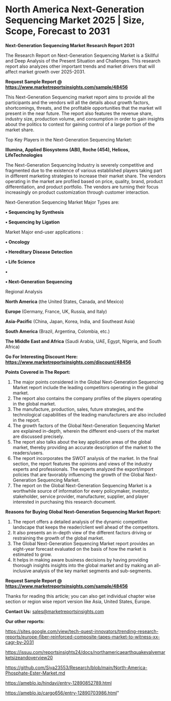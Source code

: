 # North America Next-Generation Sequencing Market 2025 | Size, Scope, Forecast to 2031

<strong>Next-Generation Sequencing Market Research Report 2031</strong>

The Research Report on Next-Generation Sequencing Market is a Skillful and Deep Analysis of the Present Situation and Challenges. This research report also analyzes other important trends and market drivers that will affect market growth over 2025-2031.

<strong>Request Sample Report @ <a href=https://www.marketreportsinsights.com/sample/48456>https://www.marketreportsinsights.com/sample/48456</a></strong>

This Next-Generation Sequencing market report aims to provide all the participants and the vendors will all the details about growth factors, shortcomings, threats, and the profitable opportunities that the market will present in the near future. The report also features the revenue share, industry size, production volume, and consumption in order to gain insights about the politics to contest for gaining control of a large portion of the market share.

Top Key Players in the Next-Generation Sequencing Market:

<strong>Illumina, Applied Biosystems (ABI), Roche (454), Helicos, LifeTechnologies</strong>

The Next-Generation Sequencing Industry is severely competitive and fragmented due to the existence of various established players taking part in different marketing strategies to increase their market share. The vendors operating in the market are profiled based on price, quality, brand, product differentiation, and product portfolio. The vendors are turning their focus increasingly on product customization through customer interaction.

Next-Generation Sequencing Market Major Types are:

<strong>•  Sequencing by Synthesis

•  Sequencing by Ligation</strong>

Market Major end-user applications :

<strong>•  Oncology

•  Hereditary Disease Detection

•  Life Science

•  

•  Next-Generation Sequencing</strong>

Regional Analysis

</u><strong><b>North America</b></strong> (the United States, Canada, and Mexico)

<strong><b>Europe </b></strong>(Germany, France, UK, Russia, and Italy)

<strong><b>Asia-Pacific</b></strong> (China, Japan, Korea, India, and Southeast Asia)

<strong><b>South America</b></strong> (Brazil, Argentina, Colombia, etc.)

<strong><b>The Middle East and Africa</b></strong> (Saudi Arabia, UAE, Egypt, Nigeria, and South Africa)

<strong>Go For Interesting Discount Here: <a href=https://www.marketreportsinsights.com/discount/48456>https://www.marketreportsinsights.com/discount/48456</a></strong>

<strong>Points Covered in The Report:</strong>
<ol>
  <li>The major points considered in the Global Next-Generation Sequencing Market report include the leading competitors operating in the global market.</li>
  <li>The report also contains the company profiles of the players operating in the global market.</li>
  <li>The manufacture, production, sales, future strategies, and the technological capabilities of the leading manufacturers are also included in the report.</li>
  <li>The growth factors of the Global Next-Generation Sequencing Market are explained in-depth, wherein the different end-users of the market are discussed precisely.</li>
  <li>The report also talks about the key application areas of the global market, thereby providing an accurate description of the market to the readers/users.</li>
  <li>The report incorporates the SWOT analysis of the market. In the final section, the report features the opinions and views of the industry experts and professionals. The experts analyzed the export/import policies that are favorably influencing the growth of the Global Next-Generation Sequencing Market.</li>
  <li>The report on the Global Next-Generation Sequencing Market is a worthwhile source of information for every policymaker, investor, stakeholder, service provider, manufacturer, supplier, and player interested in purchasing this research document.</li>
</ol>
<strong>Reasons for Buying Global Next-Generation Sequencing Market Report:</strong>

<ol>
  <li>The report offers a detailed analysis of the dynamic competitive landscape that keeps the reader/client well ahead of the competitors.</li>
  <li>It also presents an in-depth view of the different factors driving or restraining the growth of the global market.</li>
  <li>The Global Next-Generation Sequencing Market report provides an eight-year forecast evaluated on the basis of how the market is estimated to grow.</li>
  <li>It helps in making aware business decisions by having providing thorough insights insights into the global market and by making an all-inclusive analysis of the key market segments and sub-segments.</li>
</ol>
<strong>Request Sample Report @ <a href=https://www.marketreportsinsights.com/sample/48456>https://www.marketreportsinsights.com/sample/48456</a></strong>


Thanks for reading this article; you can also get individual chapter wise section or region wise report version like Asia, United States, Europe.

<strong>Contact Us:</strong>
sales@marketreportsinsights.com

<strong>Our other reports:</strong>

<a href=https://sites.google.com/view/tech-quest-innovators/trending-research-reports/europe-fiber-reinforced-composite-tapes-market-to-witness-xx-cagr-by-2031>https://sites.google.com/view/tech-quest-innovators/trending-research-reports/europe-fiber-reinforced-composite-tapes-market-to-witness-xx-cagr-by-2031</a>

<a href=https://issuu.com/reportsinsights24/docs/northamericaearthquakevalvemarketsizeandoverview20>https://issuu.com/reportsinsights24/docs/northamericaearthquakevalvemarketsizeandoverview20</a>

<a href=https://github.com/Siya23553/Research/blob/main/North-America-Phosphate-Ester-Market.md>https://github.com/Siya23553/Research/blob/main/North-America-Phosphate-Ester-Market.md</a>

<a href=https://ameblo.jp/hindavi/entry-12890852789.html>https://ameblo.jp/hindavi/entry-12890852789.html</a>

<a href=https://ameblo.jp/cargo656/entry-12890703986.html>https://ameblo.jp/cargo656/entry-12890703986.html</a>"
